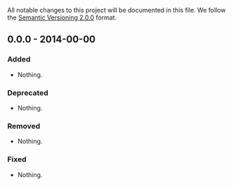 All notable changes to this project will be documented in this file.
We follow the [Semantic Versioning 2.0.0](http://semver.org/) format.


## 0.0.0 - 2014-00-00

### Added
- Nothing.

### Deprecated
- Nothing.

### Removed
- Nothing.

### Fixed
- Nothing.
